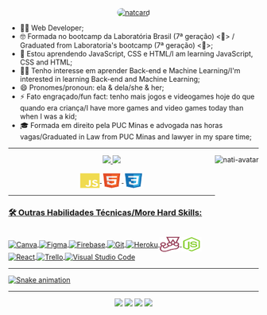 <div align = center>
    <a href="https://github.com/natalieiss">
    <img alt="natcard" width="600" heith="300" style="border-radius:50px;" src="https://cdn.discordapp.com/attachments/427267435843026954/990383000980189184/natcard.gif">
    </a>
</div>


- 👩‍💻 Web Developer;
- 🤓 Formada no bootcamp da Laboratória Brasil (7ª geração) <💛> / Graduated from Laboratoria's bootcamp (7ª geração) <💛>;
- 🌱 Estou aprendendo JavaScript, CSS e HTML/I am learning JavaScript, CSS and HTML;
- 🐱‍🏍 Tenho interesse em aprender Back-end e Machine Learning/I'm interested in learning Back-end and Machine Learning;
- 😄 Pronomes/pronoun: ela & dela/she & her;
- ⚡ Fato engraçado/fun fact: tenho mais jogos e videogames hoje do que quando era criança/I have more games and video games today than when I was a kid;
- 🎓 Formada em direito pela PUC Minas e advogada nas horas vagas/Graduated in Law from PUC Minas and lawyer in my spare time;

---
<div align="center">
    <img align= "right" alt="nati-avatar" height="180em" src="https://i.picasion.com/pic92/4f9433c3eb4006dcb22b03f88542d4fa.gif">
</div>
<div align = center>
    <a href="https://github.com/natalieiss">
    <img height="180em" src="https://github-readme-stats.vercel.app/api?username=natalieiss&show_icons=true&theme=panda&include_all_commits=true&count_private=true"/>
    <img height="180em" src="https://github-readme-stats.vercel.app/api/top-langs/?username=natalieiss&layout=compact&langs_count=7&theme=panda"/>
</div>
  <div align="center"><br>
  <img align="center" alt="nat-Js" height="30" width="40" src="https://raw.githubusercontent.com/devicons/devicon/master/icons/javascript/javascript-plain.svg">  
  <img align="center" alt="nat-HTML" height="30" width="40" src="https://raw.githubusercontent.com/devicons/devicon/master/icons/html5/html5-original.svg">
  <img align="center" alt="nat-CSS" height="30" width="40" src="https://raw.githubusercontent.com/devicons/devicon/master/icons/css3/css3-original.svg">
</div>
  
---
### 🛠  Outras Habilidades Técnicas/More Hard Skills:
    
<div><br>
<img align="center"  alt="Canva" height="30" width="40" src= "https://cdn.jsdelivr.net/gh/devicons/devicon/icons/canva/canva-original.svg">
<img align="center"  alt="Figma" height="30" width="40" src= "https://cdn.jsdelivr.net/gh/devicons/devicon/icons/figma/figma-original.svg">
<img align="center"  alt="Firebase" height="30" width="40" src="https://cdn.jsdelivr.net/gh/devicons/devicon/icons/firebase/firebase-plain-wordmark.svg">
<img align="center"  alt="Git" Height="30" width="40" src="https://cdn.jsdelivr.net/gh/devicons/devicon/icons/git/git-original-wordmark.svg">
<img align="center"  alt="Heroku" height="30" width="40" src="https://cdn.jsdelivr.net/gh/devicons/devicon/icons/heroku/heroku-original-wordmark.svg">
<img align="center" alt="Jest" height="30" width="40" src="https://raw.githubusercontent.com/devicons/devicon/master/icons/jest/jest-plain.svg">
<img align="center"  alt="NodeJs" height="30" width="40" src="https://raw.githubusercontent.com/devicons/devicon/master/icons/nodejs/nodejs-original.svg">
<img align="center"  alt="React" height="30" width="40" src= "https://cdn.jsdelivr.net/gh/devicons/devicon/icons/react/react-original-wordmark.svg">
<img align="center"  alt="Trello" height="30" width="40" src= "https://cdn.jsdelivr.net/gh/devicons/devicon/icons/trello/trello-plain-wordmark.svg">
<img align="center"  alt="Visual Studio Code" height="30" width="40" src="https://cdn.jsdelivr.net/gh/devicons/devicon/icons/vscode/vscode-original-wordmark.svg">
    
---
![Snake animation](https://github.com/natalieiss/natalieiss/blob/output/github-contribution-grid-snake.svg)

---
<div align="center"> 
  <a href="https://www.instagram.com/natalieingridss/" target="_blank"><img src="https://img.shields.io/badge/-Instagram-%23E4405F?style=for-the-badge&logo=instagram&logoColor=white" target="_blank"></a> 
  <a href = "mailto:natalieingrid2910@gmail.com"><img src="https://img.shields.io/badge/-Gmail-%23333?style=for-the-badge&logo=gmail&logoColor=white" target="_blank"></a>
  <a href="https://www.linkedin.com/in/natalie-silva-829b274a/" target="_blank"><img src="https://img.shields.io/badge/-LinkedIn-%230077B5?style=for-the-badge&logo=linkedin&logoColor=white" target="_blank"></a>
    <a href="https://app.slack.com/client/T0NNB6T0R/C0NNB4N5N/user_profile/U02SVCQ0PS6" target="_blank"><img src="https://img.shields.io/badge/Slack-4A154B?style=for-the-badge&logo=slack&logoColor=white" target="_blank"></a>
    <a href="https://twitter.com/natalieiss"><img src="https://img.shields.io/badge/Twitter-1DA1F2?style=for-the-badge&logo=twitter&logoColor=white" target="_blank></a> 
</div>
---
